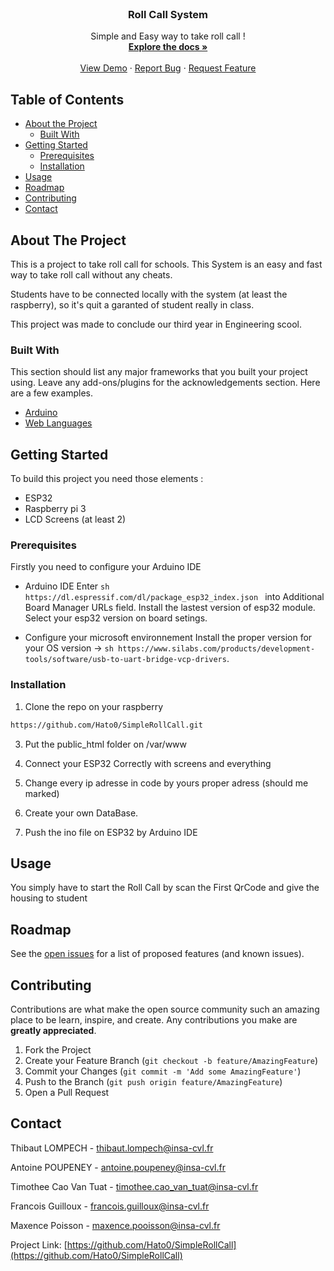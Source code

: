 <br />
<p align="center">
  <h3 align="center">Roll Call System</h3>

  <p align="center">
    Simple and Easy way to take roll call !
    <br />
    <a href="https://github.com/Hato0/SimpleRollCall"><strong>Explore the docs »</strong></a>
    <br />
    <br />
    <a href="https://github.com/Hato0/SimpleRollCall">View Demo</a>
    ·
    <a href="https://github.com/Hato0/SimpleRollCall/issues">Report Bug</a>
    ·
    <a href="https://github.com/Hato0/SimpleRollCall/issues">Request Feature</a>
  </p>
</p>



<!-- TABLE OF CONTENTS -->
## Table of Contents

* [About the Project](#about-the-project)
  * [Built With](#built-with)
* [Getting Started](#getting-started)
  * [Prerequisites](#prerequisites)
  * [Installation](#installation)
* [Usage](#usage)
* [Roadmap](#roadmap)
* [Contributing](#contributing)
* [Contact](#contact)


<!-- ABOUT THE PROJECT -->
## About The Project

This is a project to take roll call for schools. This System is an easy and fast way to take roll call without any cheats.

Students have to be connected locally with the system (at least the raspberry), so it's quit a garanted of student really in class.

This project was made to conclude our third year in Engineering scool.

### Built With
This section should list any major frameworks that you built your project using. Leave any add-ons/plugins for the acknowledgements section. Here are a few examples.
* [Arduino](https://www.arduino.cc)
* [Web Languages](https://www.w3schools.com)

## Getting Started

To build this project you need those elements : 
* ESP32
* Raspberry pi 3
* LCD Screens (at least 2)

### Prerequisites

Firstly you need to configure your Arduino IDE 
* Arduino IDE 
Enter ```sh https://dl.espressif.com/dl/package_esp32_index.json ``` into Additional Board Manager URLs field.
Install the lastest version of esp32 module.
Select your esp32 version on board setings.

* Configure your microsoft environnement 
Install the proper version for your OS version -> ```sh https://www.silabs.com/products/development-tools/software/usb-to-uart-bridge-vcp-drivers```.

### Installation

1. Clone the repo on your raspberry
```sh
https://github.com/Hato0/SimpleRollCall.git
```
3. Put the public_html folder on /var/www

4. Connect your ESP32 Correctly with screens and everything

5. Change every ip adresse in code by yours proper adress (should me marked)

6. Create your own DataBase.

7. Push the ino file on ESP32 by Arduino IDE


## Usage

You simply have to start the Roll Call by scan the First QrCode and give the housing to student


## Roadmap

See the [open issues](https://github.com/Hato0/SimpleRollCall/issues) for a list of proposed features (and known issues).


## Contributing

Contributions are what make the open source community such an amazing place to be learn, inspire, and create. Any contributions you make are **greatly appreciated**.

1. Fork the Project
2. Create your Feature Branch (`git checkout -b feature/AmazingFeature`)
3. Commit your Changes (`git commit -m 'Add some AmazingFeature'`)
4. Push to the Branch (`git push origin feature/AmazingFeature`)
5. Open a Pull Request


## Contact

Thibaut LOMPECH - thibaut.lompech@insa-cvl.fr

Antoine POUPENEY - antoine.poupeney@insa-cvl.fr

Timothee Cao Van Tuat - timothee.cao_van_tuat@insa-cvl.fr

Francois Guilloux - francois.guilloux@insa-cvl.fr

Maxence Poisson - maxence.pooisson@insa-cvl.fr

Project Link: [https://github.com/Hato0/SimpleRollCall](https://github.com/Hato0/SimpleRollCall)

